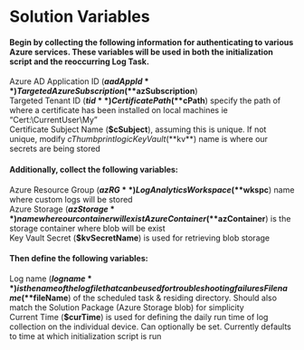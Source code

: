 # Solution Variables
#### Begin by collecting the following information for authenticating to various Azure services. These variables will be used in both the initialization script and the reoccurring Log Task.

Azure AD Application ID (**$aadAppId**)   
Targeted Azure Subscription (**$azSubscription**)  
Targeted Tenant ID (**$tid**)  
Certificate Path (**$cPath**) specify the path of where a certificate has been installed on local machines ie “Cert:\CurrentUser\My”  
Certificate Subject Name (**$cSubject**), assuming this is unique. If not unique, modify $cThumbprint logic  
Key Vault (**$kv**) name is where our secrets are being stored  

#### Additionally, collect the following variables:
Azure Resource Group (**$azRG**)  
Log Analytics Workspace (**$wkspc**) name where custom logs will be stored  
Azure Storage (**$azStorage**) name where our container will exist  
Azure Container (**$azContainer**) is the storage container where blob will be exist  
Key Vault Secret (**$kvSecretName**) is used for retrieving blob storage   

#### Then define the following variables:
Log name (**$logname**) is the name of the log file that can be used for troubleshooting failures  
File name (**$fileName**) of the scheduled task & residing directory. Should also match the Solution Package (Azure Storage blob) for simplicity  
Current Time (**$curTime**) is used for defining the daily run time of log collection on the individual device. Can optionally be set. Currently defaults to time at which initialization script is run   
